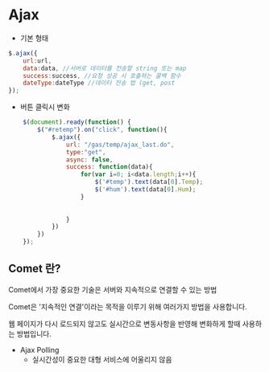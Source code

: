 # Ajax

* 기본 형태

```javascript
$.ajax({
    url:url,
    data:data, //서버로 데이터를 전송할 string 또는 map
    success:success, //요청 성공 시 호출하는 콜백 함수
    dateType:dateType //데이터 전송 법 (get, post
});
```

* 버튼 클릭시 변화

```javascript
 	$(document).ready(function() {
		$("#retemp").on("click", function(){
			$.ajax({
				url: "/gas/temp/ajax_last.do",
				type:"get",
				async: false,
				success: function(data){
					for(var i=0; i<data.length;i++){
						$('#temp').text(data[0].Temp);
						$('#hum').text(data[0].Hum); 	
					}
					
					
				}
			})
		})
 	});
```





## Comet 란?

Comet에서 가장 중요한 기술은 서버와 지속적으로 연결할 수 있는 방법

Comet은 '지속적인 연결'이라는 목적을 이루기 위해 여러가지 방법을 사용합니다.

웹 페이지가 다시 로드되지 않고도 실시간으로 변동사항을 반영해 변화하게 할때 사용하는 방법입니다. 

* Ajax Polling
  * 실시간성이 중요한 대형 서비스에 어울리지 않음